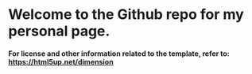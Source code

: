 # Welcome to the Github repo for my personal page.

#### For license and other information related to the template, refer to: https://html5up.net/dimension
